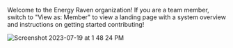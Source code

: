 Welcome to the Energy Raven organization! If you are a team member, switch to "View as: Member" to view a landing page with a system overview and instructions on getting started contributing!

![Screenshot 2023-07-19 at 1 48 24 PM](https://github.com/T110-nrgx/.github/assets/5770688/6cecaf35-f6b0-4274-b9db-cfc6c6736261)
